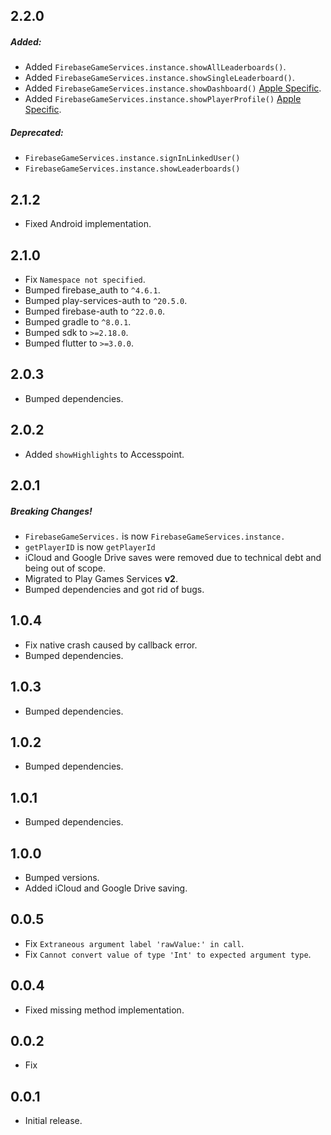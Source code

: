 ## 2.2.0

##### Added:

- Added `FirebaseGameServices.instance.showAllLeaderboards()`.
- Added `FirebaseGameServices.instance.showSingleLeaderboard()`.
- Added `FirebaseGameServices.instance.showDashboard()`
  [Apple Specific](https://developer.apple.com/documentation/gamekit/displaying_the_game_center_dashboard#3678534).
- Added `FirebaseGameServices.instance.showPlayerProfile()`
  [Apple Specific](https://developer.apple.com/documentation/gamekit/displaying_the_game_center_dashboard#3678533).

##### Deprecated:

- `FirebaseGameServices.instance.signInLinkedUser()`
- `FirebaseGameServices.instance.showLeaderboards()`

## 2.1.2

- Fixed Android implementation.

## 2.1.0

- Fix `Namespace not specified`.
- Bumped firebase_auth to `^4.6.1`.
- Bumped play-services-auth to `^20.5.0`.
- Bumped firebase-auth to `^22.0.0`.
- Bumped gradle to `^8.0.1`.
- Bumped sdk to `>=2.18.0`.
- Bumped flutter to `>=3.0.0`.

## 2.0.3

- Bumped dependencies.

## 2.0.2

- Added `showHighlights` to Accesspoint.

## 2.0.1

##### Breaking Changes!

- `FirebaseGameServices.` is now `FirebaseGameServices.instance.`
- `getPlayerID` is now `getPlayerId`
- iCloud and Google Drive saves were removed due to technical debt and being out
  of scope.
- Migrated to Play Games Services **v2**.
- Bumped dependencies and got rid of bugs.

## 1.0.4

- Fix native crash caused by callback error.
- Bumped dependencies.

## 1.0.3

- Bumped dependencies.

## 1.0.2

- Bumped dependencies.

## 1.0.1

- Bumped dependencies.

## 1.0.0

- Bumped versions.
- Added iCloud and Google Drive saving.

## 0.0.5

- Fix `Extraneous argument label 'rawValue:' in call`.
- Fix `Cannot convert value of type 'Int' to expected argument type`.

## 0.0.4

- Fixed missing method implementation.

## 0.0.2

- Fix

## 0.0.1

- Initial release.
